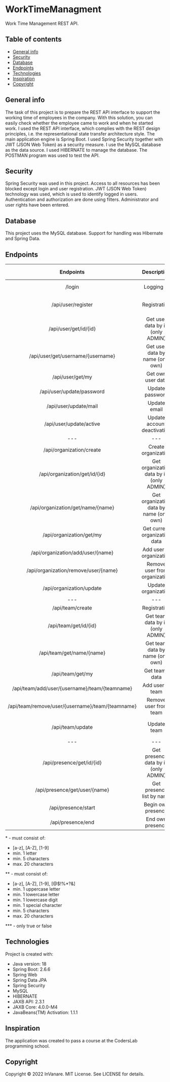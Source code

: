 # WorkTimeManagment
Work Time Management REST API. 
## Table of contents
* [General info](#general-info)
* [Security](#security)
* [Database](#database)
* [Endpoints](#endpoints)
* [Technologies](#technologies)
* [Inspiration](#inspiration)
* [Copyright](#copyright)
## General info
The task of this project is to prepare the REST API interface to support the working time of employees in the company. With this solution, you can easily check whether the employee came to work and when he started work. I used the REST API interface, which complies with the REST design principles, i.e. the representational state transfer architecture style. The main application engine is Spring Boot. I used Spring Security together with JWT (JSON Web Token) as a security measure. I use the MySQL database as the data source. I used HIBERNATE to manage the database. The POSTMAN program was used to test the API.
## Security
Spring Security was used in this project. Access to all resources has been blocked except login and user registration. JWT (JSON Web Token) technology was used, which is used to identify logged in users. Authentication and authorization are done using filters. Administrator and user rights have been entered.
## Database
This project uses the MySQL database. Support for handling was Hibernate and Spring Data.
## Endpoints
| Endpoints | Description | Auth  | HTTP Protocol | Require key |
|  :---:  |    :---:    | :---: |     :---:     |    :---:    |
| /login  | Logging in        | NO    |      GET      | username <br> password | 
| /api/user/register | Registration | NO | POST | name* <br> pass** <br> mail |
| /api/user/get/id/{id} | Get user data by id (only ADMIN) | YES | GET | - |
| /api/user/get/username/{username} | Get user data by name (only own) | YES | GET | - |
| /api/user/get/my | Get own user data  | YES | GET | - |
| /api/user/update/password | Update password | YES | PUT | pass** |
| /api/user/update/mail | Update email | YES | PUT | mail |
| /api/user/update/active | Update account deactivation | YES | PUT | active*** |
|  ---  |    ---    | --- |     ---     |    ---    |
| /api/organization/create | Create organization | YES | POST | name* |
| /api/organization/get/id/{id} | Get organization data by id (only ADMIN) | YES | GET | - |
| /api/organization/get/name/{name} | Get organization data by name (only own) | YES | GET | - |
| /api/organization/get/my | Get current organization data  | YES | GET | - |
| /api/organization/add/user/{name} | Add user to organization | YES | GET | - |
| /api/organization/remove/user/{name} | Remove user from organization| YES | GET | - |
| /api/organization/update | Update organization | YES | PUT | name* <br> active*** |
|  ---  |    ---    | --- |     ---     |    ---    |
| /api/team/create | Registration | YES | POST | name* |
| /api/team/get/id/{id} | Get team data by id (only ADMIN) | YES | GET | - |
| /api/team/get/name/{name} | Get team data by name (only own) | YES | GET | - |
| /api/team/get/my | Get teams data  | YES | GET | - |
| /api/team/add/user/{username}/team/{teamname} | Add user to team | YES | GET | - |
| /api/team/remove/user/{username}/team/{teamname} | Remove user from team| YES | GET | - |
| /api/team/update | Update team | YES | PUT | nameTeam* <br> nameToUpdate* <br> active*** |
|  ---  |    ---    | --- |     ---     |    ---    |
| /api/presence/get/id/{id} | Get presence data by id (only ADMIN) | YES | GET | - |
| /api/presence/get/user/{name} | Get  presence list by name | YES | GET | - |
| /api/presence/start | Begin own presence | YES | GET | - |
| /api/presence/end | End own presence | YES | GET | - |

\* \- must consist of: 
- [a-z], [A-Z], [1-9]
- min. 1 letter
- min. 5 characters
- max. 20 characters

\** \- must consist of: 
- [a-z], [A-Z], [1-9], [@$!%*?&]
- min. 1 uppercase letter
- min. 1 lowercase letter
- min. 1 lowercase digit
- min. 1 special character
- min. 5 characters
- max. 20 characters

\*** \- only true or false
## Technologies
Project is created with:
* Java version: 18
* Spring Boot: 2.6.6
* Spring Web
* Spring Data JPA
* Spring Security
* MySQL
* HIBERNATE
* JAXB API: 2.3.1
* JAXB Core: 4.0.0-M4
* JavaBeans(TM) Activation: 1.1.1
## Inspiration
The application was created to pass a course at the CodersLab programming school.
## Copyright
Copyright © 2022 InVanare. MIT License. See LICENSE for details.
